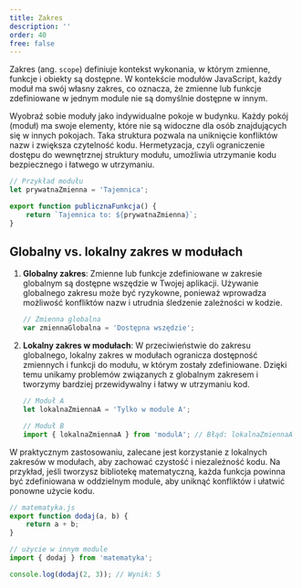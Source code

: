 ```yaml
---
title: Zakres
description: ''
order: 40
free: false
---
```


Zakres (ang. `scope`) definiuje kontekst wykonania, w którym zmienne, funkcje i obiekty są dostępne. W kontekście modułów JavaScript, każdy moduł ma swój własny zakres, co oznacza, że zmienne lub funkcje zdefiniowane w jednym module nie są domyślnie dostępne w innym.

Wyobraź sobie moduły jako indywidualne pokoje w budynku. Każdy pokój (moduł) ma swoje elementy, które nie są widoczne dla osób znajdujących się w innych pokojach. Taka struktura pozwala na uniknięcie konfliktów nazw i zwiększa czytelność kodu. Hermetyzacja, czyli ograniczenie dostępu do wewnętrznej struktury modułu, umożliwia utrzymanie kodu bezpiecznego i łatwego w utrzymaniu.

```javascript
// Przykład modułu
let prywatnaZmienna = 'Tajemnica';

export function publicznaFunkcja() {
	return `Tajemnica to: ${prywatnaZmienna}`;
}
```

## Globalny vs. lokalny zakres w modułach

1. **Globalny zakres**: Zmienne lub funkcje zdefiniowane w zakresie globalnym są dostępne wszędzie w Twojej aplikacji. Używanie globalnego zakresu może być ryzykowne, ponieważ wprowadza możliwość konfliktów nazw i utrudnia śledzenie zależności w kodzie.

   ```javascript
   // Zmienna globalna
   var zmiennaGlobalna = 'Dostępna wszędzie';
   ```

2. **Lokalny zakres w modułach**: W przeciwieństwie do zakresu globalnego, lokalny zakres w modułach ogranicza dostępność zmiennych i funkcji do modułu, w którym zostały zdefiniowane. Dzięki temu unikamy problemów związanych z globalnym zakresem i tworzymy bardziej przewidywalny i łatwy w utrzymaniu kod.

   ```javascript
   // Moduł A
   let lokalnaZmiennaA = 'Tylko w module A';

   // Moduł B
   import { lokalnaZmiennaA } from 'modulA'; // Błąd: lokalnaZmiennaA nie jest eksportowana z modułu A
   ```

W praktycznym zastosowaniu, zalecane jest korzystanie z lokalnych zakresów w modułach, aby zachować czystość i niezależność kodu. Na przykład, jeśli tworzysz bibliotekę matematyczną, każda funkcja powinna być zdefiniowana w oddzielnym module, aby uniknąć konfliktów i ułatwić ponowne użycie kodu.

```javascript
// matematyka.js
export function dodaj(a, b) {
	return a + b;
}

// użycie w innym module
import { dodaj } from 'matematyka';

console.log(dodaj(2, 3)); // Wynik: 5
```
